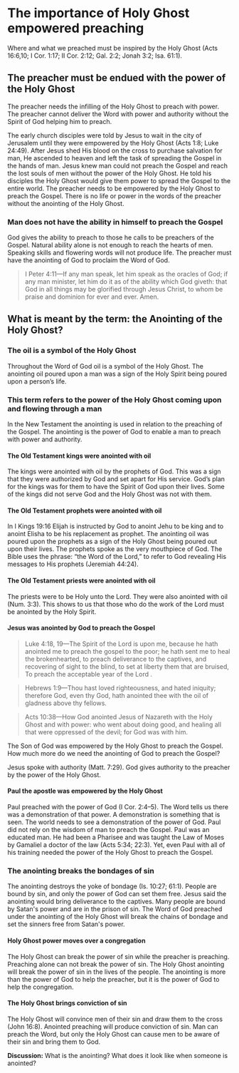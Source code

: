 # The importance of Holy Ghost empowered preaching

Where and what we preached must be inspired by the Holy Ghost (Acts 16:6,10; I Cor. 1:17; II Cor. 2:12; Gal. 2:2; Jonah 3:2; Isa. 61:1).

## The preacher must be endued with the power of the Holy Ghost

The preacher needs the infilling of the Holy Ghost to preach with power. The preacher cannot deliver the Word with power and authority without the Spirit of God helping him to preach.

The early church disciples were told by Jesus to wait in the city of Jerusalem until they were empowered by the Holy Ghost (Acts 1:8; Luke 24:49). After Jesus shed His blood on the cross to purchase salvation for man, He ascended to heaven and left the task of spreading the Gospel in the hands of man. Jesus knew man could not preach the Gospel and reach the lost souls of men without the power of the Holy Ghost. He told his disciples the Holy Ghost would give them power to spread the Gospel to the entire world. The preacher needs to be empowered by the Holy Ghost to preach the Gospel. There is no life or power in the words of the preacher without the anointing of the Holy Ghost.

### Man does not have the ability in himself to preach the Gospel

God gives the ability to preach to those he calls to be preachers of the Gospel. Natural ability alone is not enough to reach the hearts of men. Speaking skills and flowering words will not produce life. The preacher must have the anointing of God to proclaim the Word of God.

> I Peter 4:11—If any man speak, let him speak as the oracles of God; if any man minister, let him do it as of the ability which God giveth: that God in all things may be glorified through Jesus Christ, to whom be praise and dominion for ever and ever. Amen.

## What is meant by the term: the Anointing of the Holy Ghost?

### The oil is a symbol of the Holy Ghost

Throughout the Word of God oil is a symbol of the Holy Ghost. The anointing oil poured upon a man was a sign of the Holy Spirit being poured upon a person’s life.

### This term refers to the power of the Holy Ghost coming upon and flowing through a man

In the New Testament the anointing is used in relation to the preaching of the Gospel. The anointing is the power of God to enable a man to preach with power and authority.

#### The Old Testament kings were anointed with oil

The kings were anointed with oil by the prophets of God. This was a sign that they were authorized by God and set apart for His service. God’s plan for the kings was for them to have the Spirit of God upon their lives. Some of the kings did not serve God and the Holy Ghost was not with them.

#### The Old Testament prophets were anointed with oil

In I Kings 19:16 Elijah is instructed by God to anoint Jehu to be king and to anoint Elisha to be his replacement as prophet. The anointing oil was poured upon the prophets as a sign of the Holy Ghost being poured out upon their lives. The prophets spoke as the very mouthpiece of God. The Bible uses the phrase: “the Word of the Lord,” to refer to God revealing His messages to His prophets (Jeremiah 44:24).

#### The Old Testament priests were anointed with oil

The priests were to be Holy unto the Lord. They were also anointed with oil (Num. 3:3). This shows to us that those who do the work of the Lord must be anointed by the Holy Spirit.

#### Jesus was anointed by God to preach the Gospel

> Luke 4:18, 19—The Spirit of the Lord is upon me, because he hath anointed me to preach the gospel to the poor; he hath sent me to heal the brokenhearted, to preach deliverance to the captives, and recovering of sight to the blind, to set at liberty them that are bruised, To preach the acceptable year of the Lord .

> Hebrews 1:9—Thou hast loved righteousness, and hated iniquity; therefore God, even thy God, hath anointed thee with the oil of gladness above thy fellows.

> Acts 10:38—How God anointed Jesus of Nazareth with the Holy Ghost and with power: who went about doing good, and healing all that were oppressed of the devil; for God was with him.

The Son of God was empowered by the Holy Ghost to preach the Gospel. How much more do we need the anointing of God to preach the Gospel?

Jesus spoke with authority (Matt. 7:29). God gives authority to the preacher by the power of the Holy Ghost.

#### Paul the apostle was empowered by the Holy Ghost

Paul preached with the power of God (I Cor. 2:4–5). The Word tells us there was a demonstration of that power. A demonstration is something that is seen. The world needs to see a demonstration of the power of God. Paul did not rely on the wisdom of man to preach the Gospel. Paul was an educated man. He had been a Pharisee and was taught the Law of Moses by Gamaliel a doctor of the law (Acts 5:34; 22:3). Yet, even Paul with all of his training needed the power of the Holy Ghost to preach the Gospel.

### The anointing breaks the bondages of sin

The anointing destroys the yoke of bondage (Is. 10:27; 61:1). People are bound by sin, and only the power of God can set them free. Jesus said the anointing would bring deliverance to the captives. Many people are bound by Satan's power and are in the prison of sin. The Word of God preached under the anointing of the Holy Ghost will break the chains of bondage and set the sinners free from Satan's power.

#### Holy Ghost power moves over a congregation

The Holy Ghost can break the power of sin while the preacher is preaching. Preaching alone can not break the power of sin. The Holy Ghost anointing will break the power of sin in the lives of the people. The anointing is more than the power of God to help the preacher, but it is the power of God to help the congregation.

#### The Holy Ghost brings conviction of sin

The Holy Ghost will convince men of their sin and draw them to the cross (John 16:8). Anointed preaching will produce conviction of sin. Man can preach the Word, but only the Holy Ghost can cause men to be aware of their sin and bring them to God.

**Discussion:** What is the anointing? What does it look like when someone is anointed?
